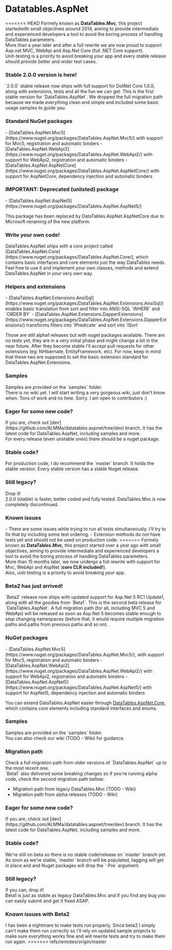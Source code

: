 <h1>Datatables.AspNet</h1>
<<<<<<< HEAD
Formely known as <strong>DataTables.Mvc</strong>, this project startedwith small objectives around 2014, aiming to provide intermediate and experienced developers a tool to avoid the boring process of handling DataTables parameters.<br />
More than a year later and after a full rewrite we are now proud to support Asp.net MVC, WebApi and Asp.Net Core (full .NET Core support).<br />
Unit-testing is a priority to avoid breaking <i>your</i> app and every stable release should provide better and wider test cases.

<h3>Stable 2.0.0 version is here!</h3>
`2.0.0` stable release now ships with full support for DotNet Core 1.0.0, along with extensions, tests and all the fun we can get.
This is the first stable version for `DataTables.AspNet`. We dropped the full migration path because we made everything clean and simple and included some basic usage samples to guide you.

<h3>Standard NuGet packages</h3>
- [DataTables.AspNet.Mvc5](https://www.nuget.org/packages/DataTables.AspNet.Mvc5/) with support for Mvc5, registration and automatic binders
- [DataTables.AspNet.WebApi2](https://www.nuget.org/packages/DataTables.AspNet.WebApi2/) with support for WebApi2, registration and automatic binders
- [DataTables.AspNet.AspNetCore](https://www.nuget.org/packages/DataTables.AspNet.AspNetCore/) with support for AspNetCore, dependency injection and automatic binders

<h3>IMPORTANT: Deprecated (unlisted) package</h3>
- [DataTables.AspNet.AspNet5](https://www.nuget.org/packages/DataTables.AspNet.AspNet5/)

This package has been replaced by DataTables.AspNet.AspNetCore due to Microsoft renaming of the new platform.

<h3>Write your own code!</h3>
DataTables.AspNet ships with a core project called [DataTables.AspNet.Core](https://www.nuget.org/packages/DataTables.AspNet.Core/), which contains basic interfaces and core elements just the way DataTables needs.<br />
Feel free to use it and implement your own classes, methods and extend DataTables.AspNet in <i>your</i> very own way.

<h3>Helpers and extensions</h3>
- [DataTables.AspNet.Extensions.AnsiSql](https://www.nuget.org/packages/DataTables.AspNet.Extensions.AnsiSql/) enables basic translation from sort and filter into ANSI-SQL `WHERE` and `ORDER BY`
- [DataTables.AspNet.Extensions.DapperExtensions](https://www.nuget.org/packages/DataTables.AspNet.Extensions.DapperExtensions/) transforms filters into `IPredicate` and sort into `ISort`

Those are still alpha1 releases but with nuget packages available. There are no tests yet, they are in a very initial phase and might change a bit in the near future.
After they become stable I'll accept pull requests for other extensions (eg: NHibernate, EntityFramework, etc). For now, keep in mind that these two are supposed to set the basic extension standard for DataTables.AspNet.Extensions.

<h3>Samples</h3>
Samples are provided on the `samples` folder.<br />
There is no wiki yet. I will start writing a very gorgeous wiki, just don't know when. Tons of work and no time. Sorry.
I am open to contributors :)

<h3>Eager for some new code?</h3>
If you are, check out [dev](https://github.com/ALMMa/datatables.aspnet/tree/dev) branch. It has the latest code for DataTables.AspNet, including samples and more.<br />
For every release (even unstable ones) there should be a nuget package.

<h3>Stable code?</h3>
For production code, I do recommend the `master` branch. It holds the stable version. Every stable version has a stable Nuget release.<br />

<h3>Still legacy?</h3>
Drop it!<br />
2.0.0 (stable) is faster, better coded and fully tested. DataTables.Mvc is now completely discontinued.

<h3>Known issues</h3>
- There are some issues while trying to run all tests simultaneously. I'll try to fix that by including some test ordering.
- Extension methods do not have tests yet and should not be used on production code.
=======
Formely known as <strong>DataTables.Mvc</strong>, this project started over a year ago with small objectives, aiming to provide intermediate and experienced developers a tool to avoid the boring process of handling DataTables parameters.<br />
More than 15 months later, we now undergo a full rewrite with support for Mvc, WebApi and AspNet (<strong>core CLR included!</strong>).<br />
Also, unit-testing is a priority to avoid breaking <i>your</i> app.

<h3>Beta2 has just arrived!</h3>
`Beta2` release now ships with updated support for Asp.Net 5 RC1 Update1, along with all the goodies from `Beta1`.
This is the second beta release for `DataTables.AspNet`. A full migration path (for all, including MVC 5 and WebApi) will be released as soon as Asp.Net 5 becomes stable enough to stop changing namespaces (before that, it would require multiple migration paths and paths from previous paths and so on).

<h3>NuGet packages</h3>
- [DataTables.AspNet.Mvc5](https://www.nuget.org/packages/DataTables.AspNet.Mvc5/), with support for Mvc5, registration and automatic binders
- [DataTables.AspNet.WebApi2](https://www.nuget.org/packages/DataTables.AspNet.WebApi2/) with support for WebApi2, registration and automatic binders
- [DataTables.AspNet.AspNet5](https://www.nuget.org/packages/DataTables.AspNet.AspNet5/) with support for AspNet5, dependency injection and automatic binders

You can extend DataTables.AspNet easier through [DataTables.AspNet.Core](https://www.nuget.org/packages/DataTables.AspNet.Core/), which contains core elements including standard interfaces and enums.

<h3>Samples</h3>
Samples are provided on the `samples` folder.<br />
You can also check our wiki (TODO - Wiki) for guidance.

<h3>Migration path</h3>
Check a full migration path from older versions of `DataTables.AspNet` up to the most recent one.<br />
`Beta1` also delivered some breaking changes so if you're running alpha code, check the second migration path bellow:

- Migration path from legacy DataTables.Mvc (TODO - Wiki)
- Migration path from alpha releases (TODO - Wiki)

<h3>Eager for some new code?</h3>
If you are, check out [dev](https://github.com/ALMMa/datatables.aspnet/tree/dev) branch. It has the latest code for DataTables.AspNet, including samples and more.<br />

<h3>Stable code?</h3>
We're still on beta so there is no stable code/release on `master` branch yet.<br />
As soon as we're stable, `master` branch will be populated, tagging will get in place and and Nuget packages will drop the `-Pre` argument.

<h3>Still legacy?</h3>
If you can, drop it!<br />
Beta1 is just as stable as legacy DataTables.Mvc and if you find any bug you can easily submit and get it fixed ASAP.

<h3>Known issues with Beta2</h3>
I has been a nightmare to make tests run properly. Since beta2 I simply can't make them run correctly so I'll rely on updated sample projects to make sure everything works fine and will rewrite tests and try to make them run again.
>>>>>>> refs/remotes/origin/master
